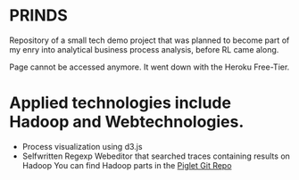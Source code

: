 PRINDS
=====

Repository of a small tech demo project that was planned to become part of my enry into analytical business process analysis, before RL came along.

Page cannot be accessed anymore. It went down with the Heroku Free-Tier.

Applied technologies include Hadoop and Webtechnologies.
============
- Process visualization using d3.js
- Selfwritten Regexp Webeditor that searched traces containing results on Hadoop
 You can find Hadoop parts in the [Piglet Git Repo](https://github.com/aahammer/piglet)


